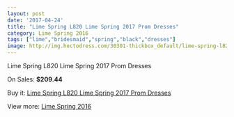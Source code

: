 ```yaml
---
layout: post
date: '2017-04-24'
title: "Lime Spring L820 Lime Spring 2017 Prom Dresses"
category: Lime Spring 2016
tags: ["lime","bridesmaid","spring","black","dresses"]
image: http://img.hectodress.com/30301-thickbox_default/lime-spring-l820-lime-spring-2012-prom-dresses.jpg
---
```

Lime Spring L820 Lime Spring 2017 Prom Dresses

On Sales: **$209.44**
<a href="https://www.hectodress.com/lime-spring-2013/13933-lime-spring-l820-lime-spring-2012-prom-dresses.html"><amp-img layout="responsive" width="600" height="600" src="//img.hectodress.com/30301-thickbox_default/lime-spring-l820-lime-spring-2012-prom-dresses.jpg" alt="Lime Spring L820 Lime Spring 2017 Prom Dresses 0" /></a>
<a href="https://www.hectodress.com/lime-spring-2013/13933-lime-spring-l820-lime-spring-2012-prom-dresses.html"><amp-img layout="responsive" width="600" height="600" src="//img.hectodress.com/30302-thickbox_default/lime-spring-l820-lime-spring-2012-prom-dresses.jpg" alt="Lime Spring L820 Lime Spring 2017 Prom Dresses 1" /></a>

Buy it: [Lime Spring L820 Lime Spring 2017 Prom Dresses](https://www.hectodress.com/lime-spring-2013/13933-lime-spring-l820-lime-spring-2012-prom-dresses.html "Lime Spring L820 Lime Spring 2017 Prom Dresses")

View more: [Lime Spring 2016](https://www.hectodress.com/234-lime-spring-2013 "Lime Spring 2016")